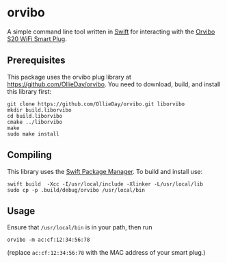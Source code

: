# orvibo
A simple command line tool written in [Swift](https://swift.org/) for interacting with the [Orvibo S20 WiFi Smart Plug](https://www.amazon.com/Control-Appliances-Anywhere-Automation-Smartphones/dp/B014614Q94).

## Prerequisites

This package uses the orvibo plug library at https://github.com/OllieDay/orvibo.
You need to download, build, and install this library first:

	git clone https://github.com/OllieDay/orvibo.git liborvibo
	mkdir build.liborvibo
	cd build.liborvibo
	cmake ../liborvibo
	make
	sudo make install


## Compiling

This library uses the [Swift Package Manager](https://swift.org/package-manager/).  To build and install use:

	swift build  -Xcc -I/usr/local/include -Xlinker -L/usr/local/lib
	sudo cp -p .build/debug/orvibo /usr/local/bin

## Usage

Ensure that `/usr/local/bin` is in your path, then run

	orvibo -m ac:cf:12:34:56:78

(replace `ac:cf:12:34:56:78` with the MAC address of your smart plug.)
